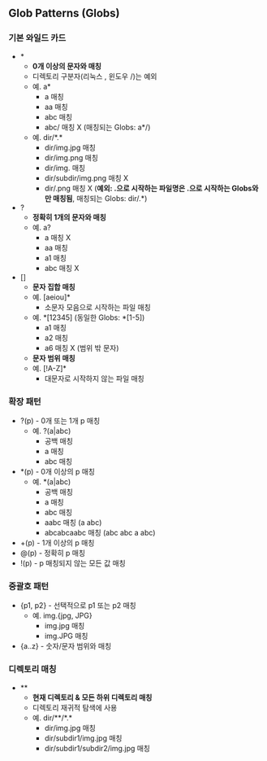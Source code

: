 ## Glob Patterns (Globs)

### 기본 와일드 카드

- \*
  - **0개 이상의 문자와 매칭**
  - 디렉토리 구분자(리눅스 \, 윈도우 /)는 예외
  - 예. a*
    - a 매칭
    - aa 매칭
    - abc 매칭
    - abc/ 매칭 X (매칭되는 Globs: a*/)
  - 예. dir/\*.\*
    - dir/img.jpg 매칭
    - dir/img.png 매칭
    - dir/img. 매칭
    - dir/subdir/img.png 매칭 X
    - dir/.png 매칭 X (**예외: .으로 시작하는 파일명은 .으로 시작하는 Globs와만 매칭됨**, 매칭되는 Globs: dir/.*)
- ?
  - **정확히 1개의 문자와 매칭**
  - 예. a?
    - a 매칭 X
    - aa 매칭
    - a1 매칭
    - abc 매칭 X
- []
  - **문자 집합 매칭**
  - 예. [aeiou]*
    - 소문자 모음으로 시작하는 파일 매칭
  - 예. \*[12345] (동일한 Globs: \*[1-5])
    - a1 매칭
    - a2 매칭
    - a6 매칭 X (범위 밖 문자)
  - **문자 범위 매칭**
  - 예. [!A-Z]*
    - 대문자로 시작하지 않는 파일 매칭

### 확장 패턴

- ?(p) - 0개 또는 1개 p 매칭
  - 예. ?(a|abc)
    - 공백 매칭
    - a 매칭
    - abc 매칭
- *(p) - 0개 이상의 p 매칭
  - 예. *(a|abc)
    - 공백 매칭
    - a 매칭
    - abc 매칭
    - aabc 매칭 (a abc)
    - abcabcaabc 매칭 (abc abc a abc)
- +(p) - 1개 이상의 p 매칭
- @(p) - 정확히 p 매칭
- !(p) - p 매칭되지 않는 모든 값 매칭

### 중괄호 패턴

- {p1, p2} - 선택적으로 p1 또는 p2 매칭
  - 예. img.{jpg, JPG}
    - img.jpg 매칭
    - img.JPG 매칭
- {a..z} - 숫자/문자 범위와 매칭

### 디렉토리 매칭

- \*\*
  - **현재 디렉토리 & 모든 하위 디렉토리 매칭**
  - 디렉토리 재귀적 탐색에 사용
  - 예. dir/\*\*/\*.\*
    - dir/img.jpg 매칭
    - dir/subdir1/img.jpg 매칭
    - dir/subdir1/subdir2/img.jpg 매칭
